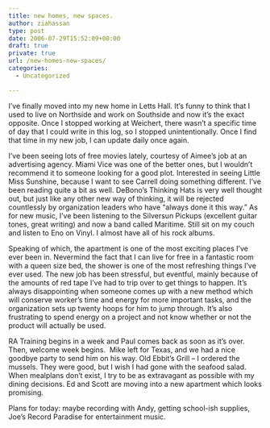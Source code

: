 ```yaml
---
title: new homes, new spaces.
author: ziahassan
type: post
date: 2006-07-29T15:52:09+00:00
draft: true
private: true
url: /new-homes-new-spaces/
categories:
  - Uncategorized

---
```

I&#8217;ve finally moved into my new home in Letts Hall. It&#8217;s funny to think that I used to live on Northside and work on Southside and now it&#8217;s the exact opposite. Once I stopped working at Weichert, there wasn&#8217;t a specific time of day that I could write in this log, so I stopped unintentionally. Once I find that time in my new job, I can update daily once again.

I&#8217;ve been seeing lots of free movies lately, courtesy of Aimee&#8217;s job at an advertising agency. Miami Vice was one of the better ones, but I wouldn&#8217;t recommend it to someone looking for a good plot. Interested in seeing Little Miss Sunshine, because I want to see Carrell doing something different. I&#8217;ve been reading quite a bit as well. DeBono&#8217;s Thinking Hats is very well thought out, but just like any other new way of thinking, it will be rejected countlessly by organization leaders who have &#8220;always done it this way.&#8221; As for new music, I&#8217;ve been listening to the Silversun Pickups (excellent guitar tones, great writing) and now a band called Maritime. Still sit on my couch and listen to Eno on Vinyl. I almost have all of his rock albums.

Speaking of which, the apartment is one of the most exciting places I&#8217;ve ever been in. Nevermind the fact that I can live for free in a fantastic room with a queen size bed, the shower is one of the most refreshing things I&#8217;ve ever used. The new job has been stressful, but eventful, mainly because of the amounts of red tape I&#8217;ve had to trip over to get things to happen. It&#8217;s always disappointing when someone comes up with a new method which will conserve worker&#8217;s time and energy for more important tasks, and the organization sets up twenty hoops for him to jump through. It&#8217;s also frustrating to spend energy on a project and not know whether or not the product will actually be used.

RA Training begins in a week and Paul comes back as soon as it&#8217;s over. Then, welcome week begins.  Mike left for Texas, and we had a nice goodbye party to send him on his way. Old Ebbit&#8217;s Grill &#8211; I ordered the mussels. They were good, but I wish I had gone with the seafood salad. When mealplans don&#8217;t exist, I try to be as extravagant as possible with my dining decisions. Ed and Scott are moving into a new apartment which looks promising.

Plans for today: maybe recording with Andy, getting school-ish supplies, Joe&#8217;s Record Paradise for entertainment music.